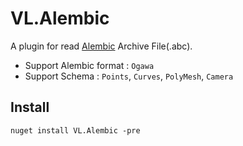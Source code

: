 VL.Alembic
===================================
A plugin for read [Alembic](https://www.alembic.io/) Archive File(.abc).

- Support Alembic format : `Ogawa`
- Support Schema : `Points`, `Curves`, `PolyMesh`, `Camera`

Install
-----------------------------------
```
nuget install VL.Alembic -pre
```

